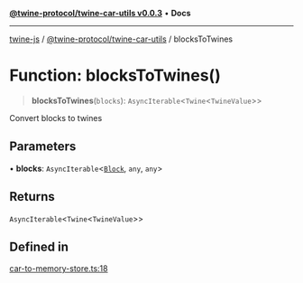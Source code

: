[**@twine-protocol/twine-car-utils v0.0.3**](../README.md) • **Docs**

***

[twine-js](../../../README.md) / [@twine-protocol/twine-car-utils](../README.md) / blocksToTwines

# Function: blocksToTwines()

> **blocksToTwines**(`blocks`): `AsyncIterable`\<`Twine`\<`TwineValue`\>\>

Convert blocks to twines

## Parameters

• **blocks**: `AsyncIterable`\<[`Block`](../interfaces/Block.md), `any`, `any`\>

## Returns

`AsyncIterable`\<`Twine`\<`TwineValue`\>\>

## Defined in

[car-to-memory-store.ts:18](https://github.com/twine-protocol/twine-js/blob/bc5370ff2573a6e5e5c7a912acc672967ce4c5db/packages/twine-car-utils/src/car-to-memory-store.ts#L18)
